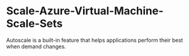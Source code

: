 # Scale-Azure-Virtual-Machine-Scale-Sets
Autoscale is a built-in feature that helps applications perform their best when demand changes. 
